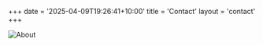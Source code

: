 +++
date = '2025-04-09T19:26:41+10:00'
title = 'Contact'
layout = 'contact'
+++

![About](/img/contact_image.webp)
